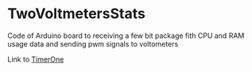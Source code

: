 # TwoVoltmetersStats
Code of Arduino board to receiving a few bit package fith CPU and RAM usage data and sending pwm signals to voltometers

Link to [TimerOne](https://playground.arduino.cc/Code/Timer1/)
